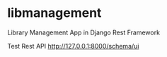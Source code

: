 # libmanagement
Library Management App in Django Rest Framework


Test Rest API 
http://127.0.0.1:8000/schema/ui
